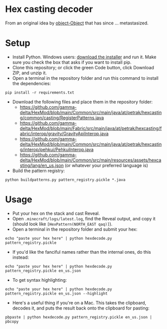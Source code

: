 # Hex casting decoder

From an original idea by [object-Object](https://github.com/object-Object) that has since ... metastasized.

# Setup
* Install Python. Windows users: [download the installer](https://www.python.org/downloads/) and run it. Make sure you check the box that asks if you want to install pip.
* Clone this repository; or click the green Code button, click Download ZIP, and unzip it.
* Open a terminal in the repository folder and run this command to install the dependencies:
```
pip install -r requirements.txt
```
* Download the following files and place them in the repository folder:
   * https://github.com/gamma-delta/HexMod/blob/main/Common/src/main/java/at/petrak/hexcasting/common/casting/RegisterPatterns.java
   * https://github.com/gamma-delta/HexMod/blob/main/Fabric/src/main/java/at/petrak/hexcasting/fabric/interop/gravity/GravityApiInterop.java
   * https://github.com/gamma-delta/HexMod/blob/main/Common/src/main/java/at/petrak/hexcasting/interop/pehkui/PehkuiInterop.java
   * https://github.com/gamma-delta/HexMod/blob/main/Common/src/main/resources/assets/hexcasting/lang/en_us.json (or whatever your preferred language is)
* Build the pattern registry:
```
python buildpatterns.py pattern_registry.pickle *.java
```

# Usage
* Put your hex on the stack and cast Reveal.
* Open `.minecraft/logs/latest.log`, find the Reveal output, and copy it (should look like `[HexPattern(NORTH_EAST qaq)]`).
* Open a terminal in the repository folder and submit your hex:
```
echo "paste your hex here" | python hexdecode.py pattern_registry.pickle
```
* If you'd like the fanciful names rather than the internal ones, do this instead:
```
echo "paste your hex here" | python hexdecode.py pattern_registry.pickle en_us.json
```
* To get syntax highlighting:
```
echo "paste your hex here" | python hexdecode.py pattern_registry.pickle en_us.json --highlight
```
* Here's a useful thing if you're on a Mac. This takes the clipboard, decodes it, and puts the result back onto the clipboard for pasting:
```
pbpaste | python hexdecode.py pattern_registry.pickle en_us.json | pbcopy
```
